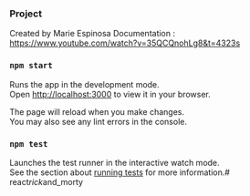 ### Project

Created by Marie Espinosa
Documentation : https://www.youtube.com/watch?v=35QCQnohLg8&t=4323s


### `npm start`

Runs the app in the development mode.\
Open [http://localhost:3000](http://localhost:3000) to view it in your browser.

The page will reload when you make changes.\
You may also see any lint errors in the console.

### `npm test`

Launches the test runner in the interactive watch mode.\
See the section about [running tests](https://facebook.github.io/create-react-app/docs/running-tests) for more information.#   r e a c t _ r i c k _ a n d _ m o r t y  
 